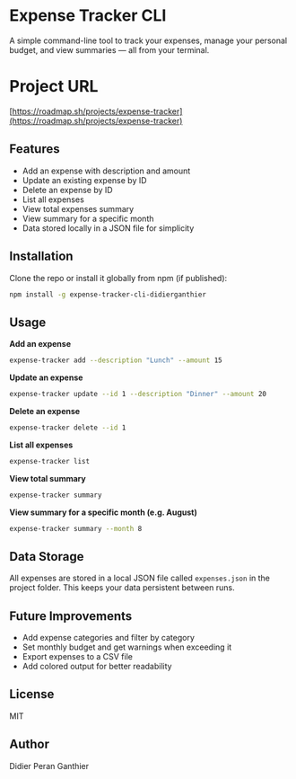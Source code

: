 # Expense Tracker CLI

A simple command-line tool to track your expenses, manage your personal budget, and view summaries — all from your terminal.

# Project URL
[https://roadmap.sh/projects/expense-tracker](https://roadmap.sh/projects/expense-tracker)

## Features

- Add an expense with description and amount
- Update an existing expense by ID
- Delete an expense by ID
- List all expenses
- View total expenses summary
- View summary for a specific month
- Data stored locally in a JSON file for simplicity

## Installation

Clone the repo or install it globally from npm (if published):

```sh
npm install -g expense-tracker-cli-didierganthier
```

## Usage

**Add an expense**
```sh
expense-tracker add --description "Lunch" --amount 15
```

**Update an expense**
```sh
expense-tracker update --id 1 --description "Dinner" --amount 20
```

**Delete an expense**
```sh
expense-tracker delete --id 1
```

**List all expenses**
```sh
expense-tracker list
```

**View total summary**
```sh
expense-tracker summary
```

**View summary for a specific month (e.g. August)**
```sh
expense-tracker summary --month 8
```

## Data Storage

All expenses are stored in a local JSON file called `expenses.json` in the project folder. This keeps your data persistent between runs.

## Future Improvements

- Add expense categories and filter by category
- Set monthly budget and get warnings when exceeding it
- Export expenses to a CSV file
- Add colored output for better readability

## License

MIT

## Author

Didier Peran Ganthier